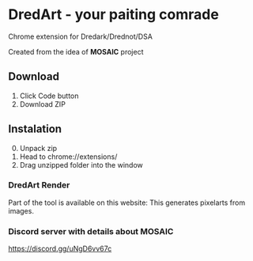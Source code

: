 # DredArt - your paiting comrade
Chrome extension for Dredark/Drednot/DSA  
  
Created from the idea of **MOSAIC** project

## Download
1. Click Code button
2. Download ZIP

## Instalation
0. Unpack zip
1. Head to chrome://extensions/
2. Drag unzipped folder into the window

### DredArt Render
Part of the tool is available on this website:
This generates pixelarts from images.

### Discord server with details about MOSAIC
https://discord.gg/uNgD6vv67c
